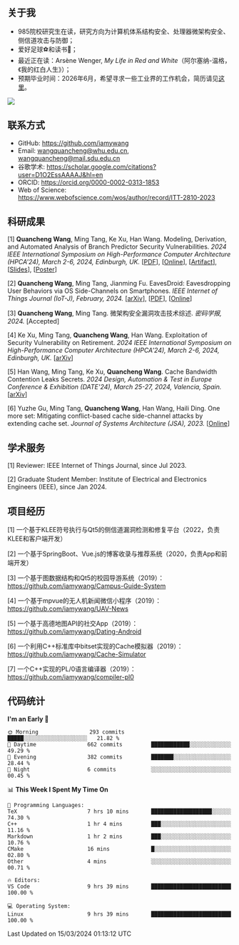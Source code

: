 ## 关于我

- 985院校研究生在读，研究方向为计算机体系结构安全、处理器微架构安全、侧信道攻击与防御；
- 爱好足球⚽和读书📖；
- 最近正在读：Arsène Wenger, *My Life in Red and White*（阿尔塞纳-温格，《我的红白人生》）；
- 预期毕业时间：2026年6月，希望寻求一些工业界的工作机会，简历请见[这里](https:/iamywang.github.io/resume/wang-cv.pdf)。

![](https://github-readme-stats-iamywang.vercel.app/api?username=iamywang&theme=buefy&count_private=true&show_icons=true&hide_border=true&hide_title=true)


## 联系方式

- GitHub: https://github.com/iamywang
- Email: wangquancheng@whu.edu.cn, wangquancheng@mail.sdu.edu.cn
- 谷歌学术: https://scholar.google.com/citations?user=D1O2EssAAAAJ&hl=en
- ORCID: https://orcid.org/0000-0002-0313-1853
- Web of Science: https://www.webofscience.com/wos/author/record/ITT-2810-2023

## 科研成果

[1] **Quancheng Wang**, Ming Tang, Ke Xu, Han Wang. Modeling, Derivation, and Automated Analysis of Branch Predictor Security Vulnerabilities. *2024 IEEE International Symposium on High-Performance Computer Architecture (HPCA'24), March 2-6, 2024, Edinburgh, UK.*
[[PDF](https://iamywang.github.io/pubs/wang24hpca.pdf)], [[Online](http://dx.doi.org/10.1109/HPCA57654.2024.00038)], [[Artifact](https://github.com/iamywang/bp-security-framework)], [[Slides](https://iamywang.github.io/pubs/wang24hpca-slides.pdf)], [[Poster](https://iamywang.github.io/pubs/wang24hpca-poster.pdf)]

[2] **Quancheng Wang**, Ming Tang, Jianming Fu. EavesDroid: Eavesdropping User Behaviors via OS Side-Channels on Smartphones. *IEEE Internet of Things Journal (IoT-J), February, 2024.*
[[arXiv](https://arxiv.org/pdf/2303.03700.pdf)], [[PDF](https://iamywang.github.io/pubs/wang23iotj.pdf)], [[Online](http://dx.doi.org/10.1109/JIOT.2023.3298992)]

[3] **Quancheng Wang**, Ming Tang. 微架构安全漏洞攻击技术综述. *密码学报, 2024.*
[Accepted]

[4] Ke Xu, Ming Tang, **Quancheng Wang**, Han Wang. Exploitation of Security Vulnerability on Retirement. *2024 IEEE International Symposium on High-Performance Computer Architecture (HPCA'24), March 2-6, 2024, Edinburgh, UK.*
[[arXiv](https://arxiv.org/pdf/2307.12486.pdf)]

[5] Han Wang, Ming Tang, Ke Xu, **Quancheng Wang**. Cache Bandwidth Contention Leaks Secrets. *2024 Design, Automation & Test in Europe Conference & Exhibition (DATE'24), March 25-27, 2024, Valencia, Spain.*
[[arXiv](http://arxiv.org/pdf/2306.01996.pdf)]

[6] Yuzhe Gu, Ming Tang, **Quancheng Wang**, Han Wang, Haili Ding. One more set: Mitigating conflict-based cache side-channel attacks by extending cache set. *Journal of Systems Architecture (JSA), 2023.*
[[Online](https://doi.org/10.1016/j.sysarc.2023.102997)]

## 学术服务

[1] Reviewer: IEEE Internet of Things Journal, since Jul 2023.

[2] Graduate Student Member: Institute of Electrical and Electronics Engineers (IEEE), since Jan 2024.


## 项目经历

[1] 一个基于KLEE符号执行与Qt5的侧信道漏洞检测和修复平台（2022，负责KLEE和客户端开发）

[2] 一个基于SpringBoot、Vue.js的博客收录与推荐系统（2020，负责App和前端开发）

[3] 一个基于图数据结构和Qt5的校园导游系统（2019）：https://github.com/iamywang/Campus-Guide-System

[4] 一个基于mpvue的无人机新闻微信小程序（2019）：https://github.com/iamywang/UAV-News

[5] 一个基于高德地图API的社交App（2019）：https://github.com/iamywang/Dating-Android

[6] 一个利用C++标准库中bitset实现的Cache模拟器（2019）：https://github.com/iamywang/Cache-Simulator

[7] 一个C++实现的PL/0语言编译器（2019）：https://github.com/iamywang/compiler-pl0

## 代码统计

<!--START_SECTION:waka-->
**I'm an Early 🐤** 

```text
🌞 Morning                293 commits         █████░░░░░░░░░░░░░░░░░░░░   21.82 % 
🌆 Daytime                662 commits         ████████████░░░░░░░░░░░░░   49.29 % 
🌃 Evening                382 commits         ███████░░░░░░░░░░░░░░░░░░   28.44 % 
🌙 Night                  6 commits           ░░░░░░░░░░░░░░░░░░░░░░░░░   00.45 % 
```


📊 **This Week I Spent My Time On** 

```text
💬 Programming Languages: 
TeX                      7 hrs 10 mins       ███████████████████░░░░░░   74.30 % 
C++                      1 hr 4 mins         ███░░░░░░░░░░░░░░░░░░░░░░   11.16 % 
Markdown                 1 hr 2 mins         ███░░░░░░░░░░░░░░░░░░░░░░   10.76 % 
CMake                    16 mins             █░░░░░░░░░░░░░░░░░░░░░░░░   02.80 % 
Other                    4 mins              ░░░░░░░░░░░░░░░░░░░░░░░░░   00.71 % 

🔥 Editors: 
VS Code                  9 hrs 39 mins       █████████████████████████   100.00 % 

💻 Operating System: 
Linux                    9 hrs 39 mins       █████████████████████████   100.00 % 
```


 Last Updated on 15/03/2024 01:13:12 UTC
<!--END_SECTION:waka-->
